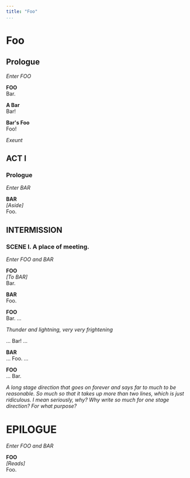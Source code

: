 ```yaml
---
title: "Foo"
...
```


# Foo

## Prologue

*Enter FOO*

**FOO**  
Bar.

**A Bar**  
Bar!

**Bar's Foo**  
Foo!

*Exeunt*

## ACT I

### Prologue

*Enter BAR*

**BAR**  
*\[Aside]*  
Foo.

## INTERMISSION

### SCENE I. A place of meeting.

*Enter FOO and BAR*

**FOO**  
*\[To BAR]*  
Bar.

**BAR**  
Foo.


**FOO**  
Bar. ...

*Thunder and lightning, very very frightening*

... Bar! ...

**BAR**  
... Foo. ...

**FOO**  
... Bar.

*A long stage direction that goes on forever and says far to much to be
reasonable. So much so that it takes up more than two lines, which is
just ridiculous. I mean seriously, why? Why write so much for one stage
direction? For what purpose?*

# EPILOGUE

*Enter FOO and BAR*

**FOO**  
*\[Reads]*  
Foo.
